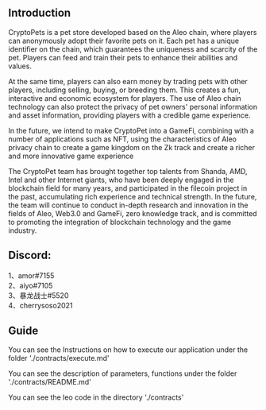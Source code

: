 ## Introduction

CryptoPets is a pet store developed based on the Aleo chain, where players can anonymously adopt their favorite pets on it. Each pet has a unique identifier on the chain, which guarantees the uniqueness and scarcity of the pet. Players can feed and train their pets to enhance their abilities and values.

At the same time, players can also earn money by trading pets with other players, including selling, buying, or breeding them. This creates a fun, interactive and economic ecosystem for players. The use of Aleo chain technology can also protect the privacy of pet owners' personal information and asset information, providing players with a credible game experience.

In the future, we intend to make CryptoPet into a GameFi, combining with a number of applications such as NFT, using the characteristics of Aleo privacy chain to create a game kingdom on the Zk track and create a richer and more innovative game experience

The CryptoPet team has brought together top talents from Shanda, AMD, Intel and other Internet giants, who have been deeply engaged in the blockchain field for many years, and participated in the filecoin project in the past, accumulating rich experience and technical strength. In the future, the team will continue to conduct in-depth research and innovation in the fields of Aleo, Web3.0 and GameFi, zero knowledge track, and is committed to promoting the integration of blockchain technology and the game industry.


## Discord:
1、amor#7155  
2、aiyo#7105  
3、暴龙战士#5520   
4、cherrysoso2021  

## Guide

You can see the Instructions on how to execute our application under the folder './contracts/execute.md'

You can see the description of parameters, functions under the folder './contracts/README.md'

You can see the leo code in the directory './contracts'
